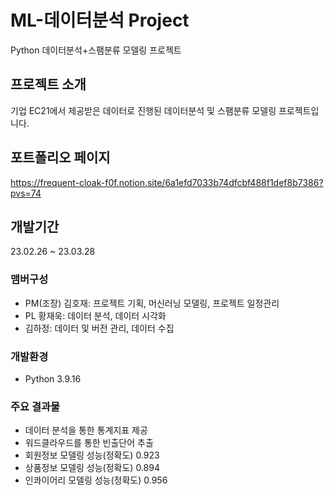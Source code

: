 # ML-데이터분석 Project
Python 데이터분석+스팸분류 모델링 프로젝트

## 프로젝트 소개
기업 EC21에서 제공받은 데이터로 진행된 데이터분석 및 스팸분류 모델링 프로젝트입니다.

## 포트폴리오 페이지
https://frequent-cloak-f0f.notion.site/6a1efd7033b74dfcbf488f1def8b7386?pvs=74

## 개발기간
23.02.26 ~ 23.03.28

### 맴버구성
* PM(조장) 김호재: 프로젝트 기획, 머신러닝 모델링, 프로젝트 일정관리
* PL 황재욱: 데이터 분석, 데이터 시각화
* 김하정: 데이터 및 버전 관리, 데이터 수집

### 개발환경
* Python 3.9.16

### 주요 결과물
* 데이터 분석을 통한 통계지표 제공
* 워드클라우드를 통한 빈출단어 추출
* 회원정보 모델링 성능(정확도) 0.923
* 상품정보 모델링 성능(정확도) 0.894
* 인콰이어리 모델링 성능(정확도) 0.956
